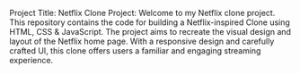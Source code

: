 Project Title: Netflix Clone Project: Welcome to my Netflix clone project. This repository contains the code for building a Netflix-inspired Clone using HTML, CSS & JavaScript. The project aims to recreate the visual design and layout of the Netflix home page. With a responsive design and carefully crafted UI, this clone offers users a familiar and engaging streaming experience.

